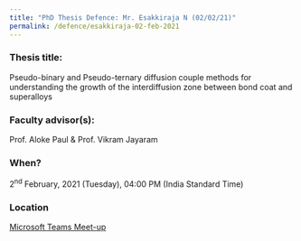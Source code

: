 ```yaml
---
title: "PhD Thesis Defence: Mr. Esakkiraja N (02/02/21)"
permalink: /defence/esakkiraja-02-feb-2021
---
```

### Thesis title:
Pseudo-binary and Pseudo-ternary diffusion couple methods for understanding the growth of the interdiffusion zone between bond coat and superalloys

### Faculty advisor(s):
Prof. Aloke Paul & Prof. Vikram Jayaram

### When?
2<sup>nd</sup> February, 2021 (Tuesday), 04:00 PM (India Standard Time)

### Location
<a href="https://teams.microsoft.com/l/meetup-join/19%3ameeting_MzM1Yjc3ZGUtMGMxNC00MWQwLWE4OWItNWViNzdmZWE4OTUz%40thread.v2/0?context=%7b%22Tid%22%3a%226f15cd97-f6a7-41e3-b2c5-ad4193976476%22%2c%22Oid%22%3a%2286dab62c-3a58-4241-b1d7-7649f87c6ee0%22%7d" target="_blank">Microsoft Teams Meet-up</a>  
